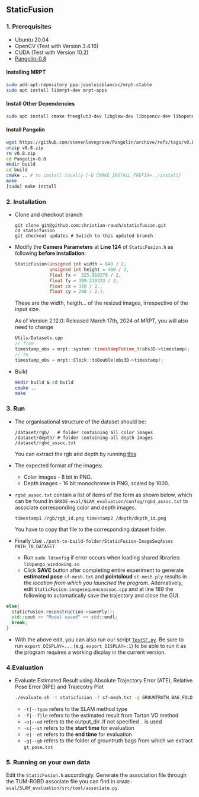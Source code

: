 ## StaticFusion
### 1. Prerequisites

- Ubuntu 20.04
- OpenCV (Test with Version 3.4.16)
- CUDA (Test with Version 10.2)
- [Pangolin-0.8](https://github.com/stevenlovegrove/Pangolin/releases/tag/v0.8)

#### Installing MRPT

```bash
sudo add-apt-repository ppa:joseluisblancoc/mrpt-stable
sudo apt install libmrpt-dev mrpt-apps
```

#### Install Other Dependencies

```bash
sudo apt install cmake freeglut3-dev libglew-dev libopencv-dev libopenni2-dev git
```

#### Install Pangolin
```bash
wget https://github.com/stevenlovegrove/Pangolin/archive/refs/tags/v0.8.zip
unzip v0.8.zip
rm v0.8.zip
cd Pangolin-0.8
mkdir build
cd build
cmake .. # to install locally [-D CMAKE_INSTALL_PREFIX=../install]
make
[sudo] make install
```

### 2. Installation

- Clone and checkout branch 
  ```
  git clone git@github.com:christian-rauch/staticfusion.git
  cd staticfusion
  git checkout updates # Switch to this updated branch
  ```
- Modify the **Camera Parameters** at **Line 124** of `StaticFusion.h` as following **before installation**:
  ```cpp
  StaticFusion(unsigned int width = 640 / 2, 
               unsigned int height = 480 / 2, 
               float fx =  325.910278 / 2, 
               float fy = 399.310333 / 2, 
               float cx = 320 / 2., 
               float cy = 240 / 2.);
  ```
  These are the width, heigth... of the resized images, irrespective of the input size.

  As of Version 2.12.0: Released March 17th, 2024 of MRPT, you will also need to change
  ```cpp
  Utils/Datasets.cpp
  // from
  timestamp_obs = mrpt::system::timestampTotime_t(obs3D->timestamp);
  // to
  timestamp_obs = mrpt::Clock::toDouble(obs3D->timestamp); 
  ```
  
- Build
  ```bash
  mkdir build & cd build
  cmake ..
  make
  ```

### 3. Run

- The organisational structure of the dataset should be:
  ```
  /dataset/rgb/   # folder containing all color images
  /dataset/depth/ # folder containing all depth images
  /dataset/rgbd_assoc.txt
  ```
  You can extract the rgb and depth by running [this](https://github.com/robot-perception-group/GRADE-eval/blob/main/preprocessing/PREPROCESSING.md#2-data-extraction)


- The expected format of the images:
    - Color images - 8 bit in PNG.
    - Depth images - 16 bit monochrome in PNG, scaled by 1000.


- `rgbd_assoc.txt` contain a list of items of the form as shown below, which can be found in `GRADE-eval/SLAM_evaluation/config/rgbd_assoc.txt` to associate corresponding color and depth images.
  ```
  timestamp1 /rgb/rgb_id.png timestamp2 /depth/depth_id.png
  ```
  You have to copy that file to the corresponding dataset folder. 
  

- Finally Use `./path-to-build-folder/StaticFusion-ImageSeqAssoc PATH_TO_DATASET`
    - Run `sudo ldconfig` if error occurs when loading shared libraries: `libpango_windowing.so`
    - Click **SAVE** button after completing entire experiment to generate **estimated pose** `sf-mesh.txt` and **pointcloud** `st-mesh.ply` results in the *location from which you launched the program*.
      Alternatively, edit `StaticFusion-imagesequenceassoc.cpp` and at line 189 the following to automatically save the trajectory and close the GUI.
```cpp
else{
  staticFusion.reconstruction->savePly();
  std::cout << "Model saved" << std::endl;
  break;
}
```
  - With the above edit, you can also run our script [`TestSF.py`](https://github.com/robot-perception-group/GRADE_tools/tree/main/SLAM_evaluation/src/TestSF.py). Be sure to run `export DISPLAY=...` (e.g. `export DISPLAY=:1`) to be able to run it as the program requires a working display in the current version.

### 4.Evaluation

- Evaluate Estimated Result using Absolute Trajectory Error (ATE), Relative Pose Error (RPE) and Trajecotry Plot
  ```bash
  ./evaluate.sh -t staticfusion -f sf-mesh.txt -g GROUNTRUTH_BAG_FOLDER (-o OUTPUT_DIR) (-s 0.0) (-e 60.0)
  ```
    - `-t|--type` refers to the SLAM method type
    - `-f|--file` refers to the estimated result from Tartan VO method
    - `-o|--od` refers to the output_dir. If not specified `.` is used
    - `-s|--st` refers to the **start time** for evaluation
    - `-e|--et` refers to the **end time** for evaluation
    - `-g|--gb` refers to the folder of grountruth bags from which we extract `gt_pose.txt`

### 5. Running on your own data

Edit the `StaticFusion.h` accordingly.
Generate the association file through the TUM-RGBD associate file you can find in `GRADE-eval/SLAM_evaluation/src/tool/associate.py`.
